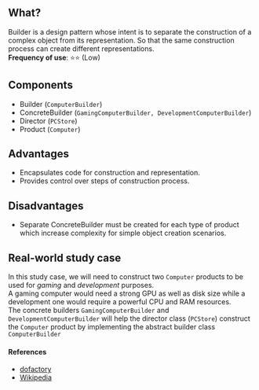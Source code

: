 ## What?
Builder is a design pattern whose intent is to separate the construction of a complex object from its representation. 
So that the same construction process can create different representations.   
**Frequency of use**: :star::star: (Low)

## Components
- Builder (`ComputerBuilder`)
- ConcreteBuilder (`GamingComputerBuilder, DevelopmentComputerBuilder`)
- Director (`PCStore`)
- Product (`Computer`)
 
## Advantages
- Encapsulates code for construction and representation.
- Provides control over steps of construction process.

## Disadvantages
- Separate ConcreteBuilder must be created for each type of product which 
increase complexity for simple object creation scenarios.

## Real-world study case
In this study case, we will need to construct two `Computer` products to be used for _gaming_ and _development_ purposes.  
A gaming computer would need a strong GPU as well as disk size while a development one would require a powerful CPU and RAM resources.  
The concrete builders `GamingComputerBuilder` and `DevelopmentComputerBuilder` will help the director class (`PCStore`) construct the `Computer` product by implementing the abstract builder class `ComputerBuilder`

#### References
- [dofactory](https://dofactory.com/net/builder-design-pattern) 
- [Wikipedia](https://en.wikipedia.org/wiki/Builder_pattern)
